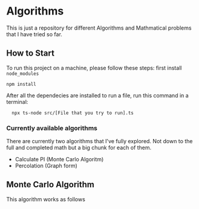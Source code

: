 # Algorithms
This is just a repository for different Algorithms and Mathmatical problems that I have tried so far.

## How to Start
To run this project on a machine, please follow these steps:
first install `node_modules`
```
npm install
```
After all the dependecies are installed to run a file, run this command in a terminal:
```
  npx ts-node src/[File that you try to run].ts
```

### Currently available algorithms
There are currently two algorithms that I've fully explored. Not down to the full and completed math but a big chunk for each of them.
- Calculate PI (Monte Carlo Algoritm)
- Percolation (Graph form)

## Monte Carlo Algorithm
This algorithm works as follows
